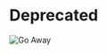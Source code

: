 # Deprecated

![Go Away](https://media2.giphy.com/media/br2PVGgpl7VApNCOXr/giphy-downsized.gif?cid=6104955evzpm0xrgcaxuazkl7bpqmcotb7b2issr8fcthb5m&ep=v1_gifs_translate&rid=giphy-downsized.gif&ct=g)
